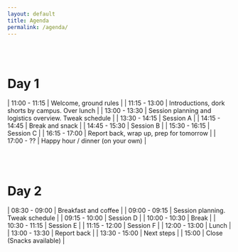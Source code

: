 ```yaml
---
layout: default
title: Agenda
permalink: /agenda/
---
```


<br><br>

# Day 1

|	11:00 - 11:15		|	Welcome, ground rules	|
|	11:15 - 13:00		|	Introductions, dork shorts by campus. Over lunch	|
|	13:00 - 13:30		|	Session planning and logistics overview. Tweak schedule	|
|	13:30 - 14:15		|	Session A	|
|	14:15 - 14:45		|	Break and snack	|
|	14:45 - 15:30		|	Session B	|
|	15:30 - 16:15		|	Session C	|
|	16:15 - 17:00		|	Report back, wrap up, prep for tomorrow	|
|	17:00 - ??			|	Happy hour / dinner (on your own)	|

<br><br>
# Day 2

|	08:30 - 09:00   |	Breakfast and coffee	|
|	09:00 - 09:15   |	Session planning. Tweak schedule	|
|	09:15 - 10:00   |	Session D	|
|	10:00 - 10:30   |	Break	|
|	10:30 - 11:15   |	Session E	|
|	11:15 - 12:00   |	Session F	|
|	12:00 - 13:00   |	Lunch	|
|	13:00 - 13:30   |	Report back	|
|	13:30 - 15:00   |	Next steps	|
|	15:00   |	Close (Snacks available)	|
